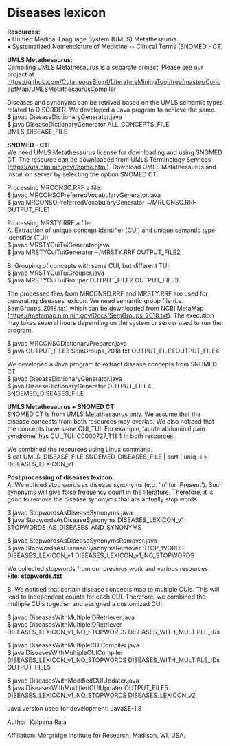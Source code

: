 # **Diseases lexicon**

**Resources:**  
•	Unified Medical Language System (UMLS) Metathesaurus  
•	Systematized Nomenclature of Medicine -- Clinical Terms (SNOMED - CT)  

**UMLS Metathesaurus:**  
Compiling UMLS Metathesaurus is a separate project. Please see our project at https://github.com/CutaneousBioinf/LiteratureMiningTool/tree/master/ConceptMap/UMLSMetathesaurusCompiler   

Diseases and synonyms can be retrived based on the UMLS semantic types related to DISORDER. We developed a Java program to achieve the same.    
$ javac DiseaseDictionaryGenerator.java  
$ java DiseaseDictionaryGenerator ALL_CONCEPTS_FILE UMLS_DISEASE_FILE  
 
**SNOMED - CT:**  
We need UMLS Metathesaurus license for downloading and using SNOMED CT. The resource can be downloaded from UMLS Terminology Services (https://uts.nlm.nih.gov//home.html). Download UMLS Metathesaurus and install on server by selecting the option SNOMED CT.  

Processing MRCONSO.RRF a file:    
$ javac MRCONSOPreferredVocabularyGenerator.java  
$ java MRCONSOPreferredVocabularyGenerator ~/MRCONSO.RRF OUTPUT_FILE1 

Processing MRSTY.RRF a file:  
A. Extraction of unique concept identifier (CUI) and unique semantic type identifier (TUI)  
$ javac MRSTYCuiTuiGenerator.java  
$ java MRSTYCuiTuiGenerator ~/MRSTY.RRF OUTPUT_FILE2  

B. Grouping of concepts with same CUI, but different TUI  
$ javac MRSTYCuiTuiGrouper.java  
$ java MRSTYCuiTuiGrouper OUTPUT_FILE2 OUTPUT_FILE3  

The processed files from MRCONSO.RRF and MRSTY.RRF are used for generating diseases lexicon. We need semantic group file (i.e. SemGroups_2018.txt) which can be downloaded from NCBI MetaMap (https://metamap.nlm.nih.gov/Docs/SemGroups_2018.txt). The execution may takes several hours depending on the system or server used to run the program.  

$ javac MRCONSODictionaryPreparer.java  
$ java OUTPUT_FILE3 SemGroups_2018.txt OUTPUT_FILE1 OUTPUT_FILE4  

We developed a Java program to extract disease concepts from SNOMED CT.   
$ javac DiseaseDictionaryGenerator.java  
$ java DiseaseDictionaryGenerator OUTPUT_FILE4 SNOEMED_DISEASES_FILE   

**UMLS Metathesaurus + SNOMED CT:**  
SNOMED CT is from UMLS Metathesaurus only. We assume that the disease concepts from both resources may overlap. We also noticed that the concepts have same CUI_TUI. For example, ‘acute abdominal pain syndrome’ has CUI_TUI: C0000727_T184 in both resources.  

We combined the resources using Linux command.  
$ cat UMLS_DISEASE_FILE SNOEMED_DISEASES_FILE | sort | uniq -i > DISEASES_LEXICON_v1 

**Post processing of diseases lexicon:**  
A. We noticed stop words as disease synonyms (e.g. ‘In’ for ‘Present’). Such synonyms will give false frequency count in the literature. Therefore, it is good to remove the disease synonyms that are actually stop words.  

$ javac StopwordsAsDiseaseSynonyms.java  
$ java StopwordsAsDiseaseSynonyms DISEASES_LEXICON_v1 STOPWORDS_AS_DISEASES_AND_SYNONYMS  

$ javac StopwordsAsDiseaseSynonymsRemover.java  
$ java StopwordsAsDiseaseSynonymsRemover STOP_WORDS DISEASES_LEXICON_v1 DISEASES_LEXICON_v1_NO_STOPWORDS  

We collected stopwords from our previous work and various resources. **File: stopwords.txt** 

B. We noticed that certain disease concepts map to multiple CUIs. This will lead to independent counts for each CUI. Therefore, we combined the multiple CUIs together and assigned a customized CUI.  

$ javac DiseasesWithMultipleIDRetriever.java  
$ javac DiseasesWithMultipleIDRetriever DISEASES_LEXICON_v1_NO_STOPWORDS DISEASES_WITH_MULTIPLE_IDs     

$ javac DiseasesWithMultipleCUICompiler.java   
$ java DiseasesWithMultipleCUICompiler DISEASES_LEXICON_v1_NO_STOPWORDS DISEASES_WITH_MULTIPLE_IDs OUTPUT_FILE5  

$ javac DiseasesWithModifiedCUIUpdater.java  
$ java DiseasesWithModifiedCUIUpdater OUTPUT_FILE5 DISEASES_LEXICON_v1_NO_STOPWORDS DISEASES_LEXICON_v2  


Java version used for development: JavaSE-1.8 
  
Author: Kalpana Raja 
  
Affiliation: Morgridge Institute for Research, Madison, WI, USA. 
